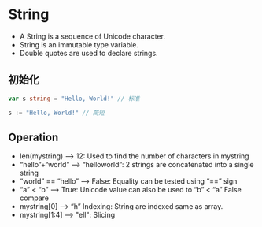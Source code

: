 # String

- A String is a sequence of Unicode character. 
- String is an immutable type variable. 
- Double quotes are used to declare strings.



## 初始化

```go
var s string = "Hello, World!" // 标准
```

```go
s := "Hello, World!" // 简短
```

## Operation

- len(mystring) --> 12: Used to find the number of characters in mystring
- “hello”+“world” --> “helloworld”: 2 strings are concatenated into a single string
- “world” == “hello” --> False: Equality can be tested using “==” sign
- “a” < “b” --> True: Unicode value can also be used to “b” < “a” False compare
- mystring[0] --> “h” Indexing: String are indexed same as array.
- mystring[1:4] --> "ell": Slicing